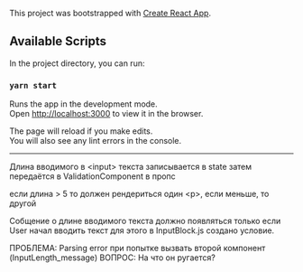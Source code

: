 This project was bootstrapped with [Create React App](https://github.com/facebook/create-react-app).

## Available Scripts

In the project directory, you can run:

### `yarn start`

Runs the app in the development mode.<br />
Open [http://localhost:3000](http://localhost:3000) to view it in the browser.

The page will reload if you make edits.<br />
You will also see any lint errors in the console.

---------------------------------------------------

Длина вводимого в \<input\> текста записывается в state
затем передаётся в ValidationComponent в пропс

если длина > 5 то должен рендериться один \<p\>, если меньше, то другой

Собщение о длине вводимого текста должно появляться только если User начал вводить текст
для этого в InputBlock.js создано условие.

ПРОБЛЕМА: Parsing error при попытке вызвать второй компонент (InputLength_message)
ВОПРОС: На что он ругается? 
